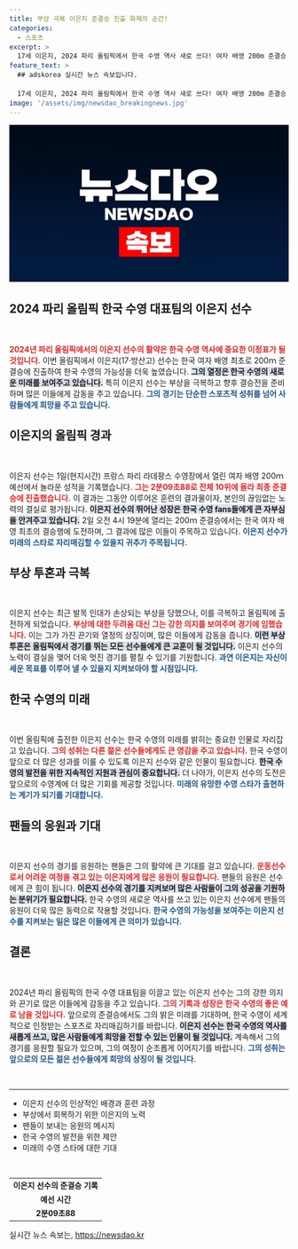 ```yaml
---
title: 부상 극복 이은지 준결승 진출 화제의 순간!
categories:
  - 스포츠
excerpt: >
  17세 이은지, 2024 파리 올림픽에서 한국 수영 역사 새로 쓰다! 여자 배영 200m 준결승 진출로 결승행에 도전하는 그녀의 감동적인 부상 극복 이야기를 확인하세요.
feature_text: >
  ## adskorea 실시간 뉴스 속보입니다.

  17세 이은지, 2024 파리 올림픽에서 한국 수영 역사 새로 쓰다! 여자 배영 200m 준결승 진출로 결승행에 도전하는 그녀의 감동적인 부상 극복 이야기를 확인하세요.
image: '/assets/img/newsdao_breakingnews.jpg'
---
```


<p><img src="/assets/img/newsdao_breakingnews.jpg" alt="adskorea 속보" /></p>

<h2 data-ke-size="size26">2024 파리 올림픽 한국 수영 대표팀의 이은지 선수</h2>

<p data-ke-size="size16">&nbsp;</p>

<p><b><span style="color: #ee2323;">2024년 파리 올림픽에서의 이은지 선수의 활약은 한국 수영 역사에 중요한 이정표가 될 것입니다.</span></b> 이번 올림픽에서 이은지(17·방산고) 선수는 한국 여자 배영 최초로 200ｍ 준결승에 진출하여 한국 수영의 가능성을 더욱 높였습니다. <b><span style="background-color: #21538527;">그의 열정은 한국 수영의 새로운 미래를 보여주고 있습니다.</span></b> 특히 이은지 선수는 부상을 극복하고 향후 결승전을 준비하며 많은 이들에게 감동을 주고 있습니다. <b><span style="color: #1a5490;">그의 경기는 단순한 스포츠적 성취를 넘어 사람들에게 희망을 주고 있습니다.</span></b></p>

<h2>이은지의 올림픽 경과</h2>

<p data-ke-size="size16">&nbsp;</p>

<p>이은지 선수는 1일(현지시간) 프랑스 파리 라데팡스 수영장에서 열린 여자 배영 200ｍ 예선에서 놀라운 성적을 기록했습니다. <b><span style="color: #ee2323;">그는 2분09초88로 전체 10위에 올라 최종 준결승에 진출했습니다.</span></b> 이 결과는 그동안 이루어온 훈련의 결과물이자, 본인의 끊임없는 노력의 결실로 평가됩니다. <b><span style="background-color: #21538527;">이은지 선수의 뛰어난 성장은 한국 수영 fans들에게 큰 자부심을 안겨주고 있습니다.</span></b> 2일 오전 4시 19분에 열리는 200ｍ 준결승에서는 한국 여자 배영 최초의 결승행에 도전하며, 그 결과에 많은 이들이 주목하고 있습니다. <b><span style="color: #1a5490;">이은지 선수가 미래의 스타로 자리매김할 수 있을지 귀추가 주목됩니다.</span></b></p>

<h2>부상 투혼과 극복</h2>

<p data-ke-size="size16">&nbsp;</p>

<p>이은지 선수는 최근 발목 인대가 손상되는 부상을 당했으나, 이를 극복하고 올림픽에 출전하게 되었습니다. <b><span style="color: #ee2323;">부상에 대한 두려움 대신 그는 강한 의지를 보여주며 경기에 임했습니다.</span></b> 이는 그가 가진 끈기와 열정의 상징이며, 많은 이들에게 감동을 줍니다. <b><span style="background-color: #21538527;">이런 부상 투혼은 올림픽에서 경기를 뛰는 모든 선수들에게 큰 교훈이 될 것입니다.</span></b> 이은지 선수의 노력이 결실을 맺어 더욱 멋진 경기를 펼칠 수 있기를 기원합니다. <b><span style="color: #1a5490;">과연 이은지는 자신이 세운 목표를 이루어 낼 수 있을지 지켜보아야 할 시점입니다.</span></b></p>

<h2>한국 수영의 미래</h2>

<p data-ke-size="size16">&nbsp;</p>

<p>이번 올림픽에 출전한 이은지 선수는 한국 수영의 미래를 밝히는 중요한 인물로 자리잡고 있습니다. <b><span style="color: #ee2323;">그의 성취는 다른 젊은 선수들에게도 큰 영감을 주고 있습니다.</span></b> 한국 수영이 앞으로 더 많은 성과를 이룰 수 있도록 이은지 선수와 같은 인물이 필요합니다. <b><span style="background-color: #21538527;">한국 수영의 발전을 위한 지속적인 지원과 관심이 중요합니다.</span></b> 더 나아가, 이은지 선수의 도전은 앞으로의 수영계에 더 많은 기회를 제공할 것입니다. <b><span style="color: #1a5490;">미래의 유망한 수영 스타가 출현하는 계기가 되기를 기대합니다.</span></b></p>

<h2>팬들의 응원과 기대</h2>

<p data-ke-size="size16">&nbsp;</p>

<p>이은지 선수의 경기를 응원하는 팬들은 그의 활약에 큰 기대를 걸고 있습니다. <b><span style="color: #ee2323;">운동선수로서 어려운 여정을 겪고 있는 이은지에게 많은 응원이 필요합니다.</span></b> 팬들의 응원은 선수에게 큰 힘이 됩니다. <b><span style="background-color: #21538527;">이은지 선수의 경기를 지켜보며 많은 사람들이 그의 성공을 기원하는 분위기가 필요합니다.</span></b> 한국 수영의 새로운 역사를 쓰고 있는 이은지 선수에게 팬들의 응원이 더욱 많은 동력으로 작용할 것입니다. <b><span style="color: #1a5490;">한국 수영의 가능성을 보여주는 이은지 선수를 지켜보는 일은 많은 이들에게 큰 의미가 있습니다.</span></b></p>

<h2>결론</h2>

<p data-ke-size="size16">&nbsp;</p>

<p>2024년 파리 올림픽의 한국 수영 대표팀을 이끌고 있는 이은지 선수는 그의 강한 의지와 끈기로 많은 이들에게 감동을 주고 있습니다. <b><span style="color: #ee2323;">그의 기록과 성장은 한국 수영의 좋은 예로 남을 것입니다.</span></b> 앞으로의 준결승에서도 그의 밝은 미래를 기대하며, 한국 수영이 세계적으로 인정받는 스포츠로 자리매김하기를 바랍니다. <b><span style="background-color: #21538527;">이은지 선수는 한국 수영의 역사를 새롭게 쓰고, 많은 사람들에게 희망을 전할 수 있는 인물이 될 것입니다.</span></b> 계속해서 그의 경기를 응원할 필요가 있으며, 그의 여정이 순조롭게 이어지기를 바랍니다. <b><span style="color: #1a5490;">그의 성취는 앞으로의 모든 젊은 선수들에게 희망의 상징이 될 것입니다.</span></b></p>

<p data-ke-size="size16">&nbsp;</p>

<hr />

<ul>
    <li>이은지 선수의 인상적인 배경과 훈련 과정</li>
    <li>부상에서 회복하기 위한 이은지의 노력</li>
    <li>팬들이 보내는 응원의 메시지</li>
    <li>한국 수영의 발전을 위한 제안</li>
    <li>미래의 수영 스타에 대한 기대</li>
</ul>

<p data-ke-size="size16">&nbsp;</p>

<table>
    <tr>
        <td style="text-align: center; height: 17px;"><b>이은지 선수의 준결승 기록</b></td>
    </tr>
    <tr>
        <td style="text-align: center; height: 17px;"><b>예선 시간</b></td>
    </tr>
    <tr>
        <td style="text-align: center; height: 17px;"><b>2분09초88</b></td>
    </tr>
</table>
실시간 뉴스 속보는, <a href="https://newsdao.kr" rel="dofollow">https://newsdao.kr</a>


